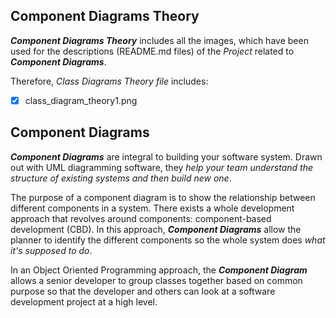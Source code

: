 ## Component Diagrams Theory
**_Component Diagrams Theory_** includes all the images, which have been used for the descriptions (README.md files) of the _Project_ related to **_Component Diagrams_**.


Therefore, _Class Diagrams Theory file_ includes:
- [x] class_diagram_theory1.png

## Component Diagrams
**_Component Diagrams_** are integral to building your software system. Drawn out with UML diagramming software, they _help your team understand the structure of existing systems and then build new one_.

The purpose of a component diagram is to show the relationship between different components in a system. 
There exists a whole development approach that revolves around components: component-based development (CBD). In this approach, **_Component Diagrams_** allow the planner to identify the different components so the whole system does _what it's supposed to do_.

In an Object Oriented Programming approach, the **_Component Diagram_** allows a senior developer to group classes together based on common purpose so that the developer and others can look at a software development project at a high level.
